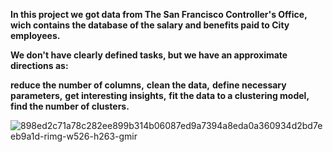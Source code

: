 **In this project we got data from The San Francisco Controller's Office, wich contains the database of the salary and benefits paid to City employees.** 

**We don't have clearly defined tasks, but we have an approximate directions as:** 

**reduce the number of columns,** 
**clean the data,** 
**define necessary parameters,** 
**get interesting insights,** 
**fit the data to a clustering model,** 
**find the number of clusters.**

![898ed2c71a78c282ee899b314b06087ed9a7394a8eda0a360934d2bd7eeb9a1d-rimg-w526-h263-gmir](https://user-images.githubusercontent.com/73969654/153774686-1c92f023-afc1-4783-b643-c5d6a6a8d5b0.jpg)
